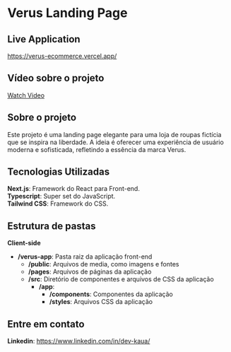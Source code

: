 # Verus Landing Page
## Live Application
https://verus-ecommerce.vercel.app/  
## Vídeo sobre o projeto
[Watch Video](https://www.youtube.com/watch?v=4h7mRiuWLDY)

## Sobre o projeto

Este projeto é uma landing page elegante para uma loja de roupas fictícia que se inspira na liberdade. A ideia é oferecer uma experiência de usuário moderna e sofisticada, refletindo a essência da marca Verus.

## Tecnologias Utilizadas

**Next.js**: Framework do React para Front-end.    
**Typescript**: Super set do JavaScript.    
**Tailwind CSS**: Framework do CSS.    

## Estrutura de pastas

**Client-side**  

- **/verus-app**: Pasta raiz da aplicação front-end  
    - **/public**: Arquivos de media, como imagens e fontes  
    - **/pages**: Arquivos de páginas da aplicação  
    - **/src**: Diretório de componentes e arquivos de CSS da aplicação  
       - **/app**:  
         - **/components**: Componentes da aplicação  
         - **/styles**: Arquivos CSS da aplicação    

## Entre em contato
**Linkedin**: https://www.linkedin.com/in/dev-kaua/  
